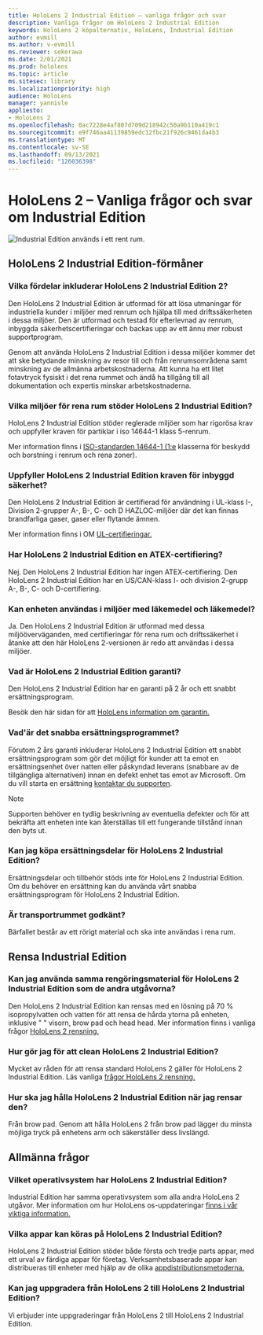 ```yaml
---
title: HoloLens 2 Industrial Edition – vanliga frågor och svar
description: Vanliga frågor om HoloLens 2 Industrial Edition
keywords: HoloLens 2 köpalternativ, HoloLens, Industrial Edition
author: evmill
ms.author: v-evmill
ms.reviewer: sekerawa
ms.date: 2/01/2021
ms.prod: hololens
ms.topic: article
ms.sitesec: library
ms.localizationpriority: high
audience: HoloLens
manager: yannisle
appliesto:
- HoloLens 2
ms.openlocfilehash: 0ac7228e4af807d709d218942c50a9b110a419c1
ms.sourcegitcommit: e9f746aa41139859edc12fbc21f926c9461da4b3
ms.translationtype: MT
ms.contentlocale: sv-SE
ms.lasthandoff: 09/13/2021
ms.locfileid: "126036398"
---
```

# <a name="hololens-2---industrial-edition-faq"></a>HoloLens 2 – Vanliga frågor och svar om Industrial Edition

![Industrial Edition används i ett rent rum.](./images/industrial-sku-with-remote-assist.png)

## <a name="hololens-2-industrial-edition-benefits"></a>HoloLens 2 Industrial Edition-förmåner

### <a name="what-benefits-does-hololens-2-industrial-edition-2-include"></a>Vilka fördelar inkluderar HoloLens 2 Industrial Edition 2?

Den HoloLens 2 Industrial Edition är utformad för att lösa utmaningar för industriella kunder i miljöer med renrum och hjälpa till med driftssäkerheten i dessa miljöer. Den är utformad och testad för efterlevnad av renrum, inbyggda säkerhetscertifieringar och backas upp av ett ännu mer robust supportprogram.

Genom att använda HoloLens 2 Industrial Edition i dessa miljöer kommer det att ske betydande minskning av resor till och från renrumsområdena samt minskning av de allmänna arbetskostnaderna. Att kunna ha ett litet fotavtryck fysiskt i det rena rummet och ändå ha tillgång till all dokumentation och expertis minskar arbetskostnaderna.

### <a name="what-clean-room-environments-does-hololens-2-industrial-edition-support"></a>Vilka miljöer för rena rum stöder HoloLens 2 Industrial Edition?

HoloLens 2 Industrial Edition stöder reglerade miljöer som har rigorösa krav och uppfyller kraven för partiklar i iso 14644-1 klass 5-renrum.

Mer information finns i [ISO-standarden 14644-1 (1:e](https://www.iso.org/standard/53394.html) klasserna för beskydd och borstning i renrum och rena zoner).

### <a name="does-hololens-2-industrial-edition-meet-requirements-for-intrinsic-safety"></a>Uppfyller HoloLens 2 Industrial Edition kraven för inbyggd säkerhet?

Den HoloLens 2 Industrial Edition är certifierad för användning i UL-klass I-, Division 2-grupper A-, B-, C- och D HAZLOC-miljöer där det kan finnas brandfarliga gaser, gaser eller flytande ämnen.

Mer information finns i OM [UL-certifieringar.](https://www.ul.com/services/ul-and-c-ul-hazardous-areas-certification-north-america?csrf-token=CIwNZNlR4XbisJF39I8yWnWX9wX4WFoz&amp;Search=UL+Class+I%2C+Dev+2+&amp;search-submit=Search)

### <a name="does-the-hololens-2-industrial-edition-hold-an-atex-certification"></a>Har HoloLens 2 Industrial Edition en ATEX-certifiering?

Nej. Den HoloLens 2 Industrial Edition har ingen ATEX-certifiering. Den HoloLens 2 Industrial Edition har en US/CAN-klass I- och division 2-grupp A-, B-, C- och D-certifiering.

### <a name="can-the-device-be-used-in-semiconductor-and-pharmaceutical-environments"></a>Kan enheten användas i miljöer med läkemedel och läkemedel?

Ja. Den HoloLens 2 Industrial Edition är utformad med dessa miljööverväganden, med certifieringar för rena rum och driftssäkerhet i åtanke att den här HoloLens 2-versionen är redo att användas i dessa miljöer.

### <a name="what-is-the-hololens-2-industrial-edition-warranty"></a>Vad är HoloLens 2 Industrial Edition garanti?

Den HoloLens 2 Industrial Edition har en garanti på 2 år och ett snabbt ersättningsprogram.

Besök den här sidan för att [HoloLens information om garantin.](https://support.microsoft.com/warranty)

### <a name="what39s-the-rapid-replacement-program"></a>Vad&#39;är det snabba ersättningsprogrammet?

Förutom 2 års garanti inkluderar HoloLens 2 Industrial Edition ett snabbt ersättningsprogram som gör det möjligt för kunder att ta emot en ersättningsenhet över natten eller påskyndad leverans (snabbare av de tillgängliga alternativen) innan en defekt enhet tas emot av Microsoft. Om du vill starta en ersättning [kontaktar du supporten](https://aka.ms/hololenssupport).

> [!NOTE]
> Supporten behöver en tydlig beskrivning av eventuella defekter och för att bekräfta att enheten inte kan återställas till ett fungerande tillstånd innan den byts ut.

### <a name="can-i-purchase-replacement-parts-for-hololens-2-industrial-edition"></a>Kan jag köpa ersättningsdelar för HoloLens 2 Industrial Edition?

Ersättningsdelar och tillbehör stöds inte för HoloLens 2 Industrial Edition. Om du behöver en ersättning kan du använda vårt snabba ersättningsprogram för HoloLens 2 Industrial Edition.

### <a name="is-the-carrying-case-clean-room-approved"></a>Är transportrummet godkänt?

Bärfallet består av ett rörigt material och ska inte användas i rena rum.

## <a name="cleaning-the-industrial-edition"></a>Rensa Industrial Edition

### <a name="can-i-use-the-same-cleaning-materials-for-hololens-2-industrial-edition-as-the-other-editions"></a>Kan jag använda samma rengöringsmaterial för HoloLens 2 Industrial Edition som de andra utgåvorna?

Den HoloLens 2 Industrial Edition kan rensas med en lösning på 70 % isopropylvatten och vatten för att rensa de hårda ytorna på enheten, inklusive &quot; &quot; visorn, brow pad och head head. Mer information finns i vanliga frågor [HoloLens 2 rensning.](/hololens/hololens2-maintenance)

### <a name="how-do-i-clean-hololens-2-industrial-edition"></a>Hur gör jag för att clean HoloLens 2 Industrial Edition?

Mycket av råden för att rensa standard HoloLens 2 gäller för HoloLens 2 Industrial Edition. Läs vanliga [frågor HoloLens 2 rensning.](/hololens/hololens2-maintenance)

### <a name="how-should-i-hold-hololens-2-industrial-edition-when-cleaning-it"></a>Hur ska jag hålla HoloLens 2 Industrial Edition när jag rensar den?

Från brow pad. Genom att hålla HoloLens 2 från brow pad lägger du minsta möjliga tryck på enhetens arm och säkerställer dess livslängd.

## <a name="general-questions"></a>Allmänna frågor

### <a name="what-operating-system-does-the-hololens-2-industrial-edition-have"></a>Vilket operativsystem har HoloLens 2 Industrial Edition?

Industrial Edition har samma operativsystem som alla andra HoloLens 2 utgåvor. Mer information om hur HoloLens os-uppdateringar [finns i vår viktiga information.](hololens-release-notes.md)

### <a name="what-apps-can-run-on-the-hololens-2-industrial-edition"></a>Vilka appar kan köras på HoloLens 2 Industrial Edition?

HoloLens 2 Industrial Edition stöder både första och tredje parts appar, med ett urval av färdiga appar för företag. Verksamhetsbaserade appar kan distribueras till enheter med hjälp av de olika [appdistributionsmetoderna.](/hololens/app-deploy-overview)

### <a name="can-i-upgrade-from-hololens-2-to-hololens-2-industrial-edition"></a>Kan jag uppgradera från HoloLens 2 till HoloLens 2 Industrial Edition?

Vi erbjuder inte uppgraderingar från HoloLens 2 till HoloLens 2 Industrial Edition.
